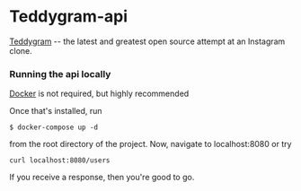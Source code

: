 # Teddygram-api

[Teddygram] -- the latest and greatest open source attempt at an Instagram clone.

### Running the api locally

[Docker] is not required, but highly recommended

Once that's installed, run

```
$ docker-compose up -d
```

from the root directory of the project. Now, navigate to localhost:8080 or try
```
curl localhost:8080/users
```
If you receive a response, then you're good to go.

[Docker]: <https://docs.docker.com/docker-for-mac/>
[Teddygram]: <https://github.com/paulmun/Teddygram>
